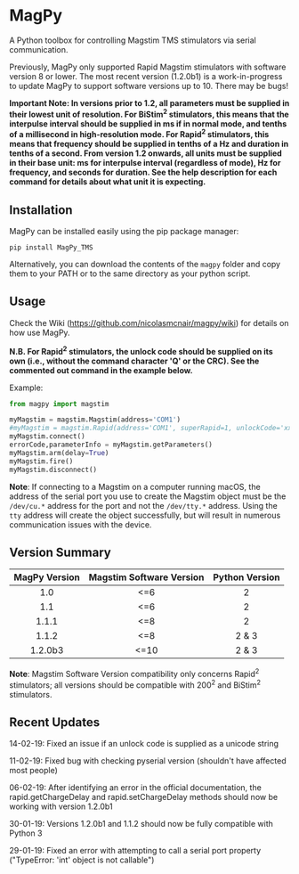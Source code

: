 # MagPy

A Python toolbox for controlling Magstim TMS stimulators via serial communication.

Previously, MagPy only supported Rapid Magstim stimulators with software version 8 or lower. The most recent version (1.2.0b1) is a work-in-progress to update MagPy to support software versions up to 10. There may be bugs!

**Important Note: In versions prior to 1.2, all parameters must be supplied in their lowest unit of resolution. For BiStim<sup>2</sup> stimulators, this means that the interpulse interval should be supplied in ms if in normal mode, and tenths of a millisecond in high-resolution mode. For Rapid<sup>2</sup> stimulators, this means that frequency should be supplied in tenths of a Hz and duration in tenths of a second. From version 1.2 onwards, all units must be supplied in their base unit: ms for interpulse interval (regardless of mode), Hz for frequency, and seconds for duration. See the help description for each command for details about what unit it is expecting.**

## Installation

MagPy can be installed easily using the pip package manager:

```
pip install MagPy_TMS
```

Alternatively, you can download the contents of the `magpy` folder and copy them to your PATH or to the same directory as your python script.

## Usage

Check the Wiki (https://github.com/nicolasmcnair/magpy/wiki) for details on how use MagPy.

**N.B. For Rapid<sup>2</sup> stimulators, the unlock code should be supplied on its own (i.e., without the command character 'Q' or the CRC). See the commented out command in the example below.**

Example:

```python
from magpy import magstim

myMagstim = magstim.Magstim(address='COM1')
#myMagstim = magstim.Rapid(address='COM1', superRapid=1, unlockCode='xxxx-xxxxxxxx-xx')
myMagstim.connect()
errorCode,parameterInfo = myMagstim.getParameters()
myMagstim.arm(delay=True)
myMagstim.fire()
myMagstim.disconnect()
```

**Note**: If connecting to a Magstim on a computer running macOS, the address of the serial port you use to create the Magstim object must be the `/dev/cu.*` address for the port and not the `/dev/tty.*` address. Using the `tty` address will create the object successfully, but will result in numerous communication issues with the device.

## Version Summary
| MagPy Version  | Magstim Software Version | Python Version |
|:--------------:|:------------------------:|:--------------:|
| 1.0            |            <=6           |        2       |
| 1.1            |            <=6           |        2       |
| 1.1.1          |            <=8           |        2       |
| 1.1.2          |            <=8           |      2 & 3     |
| 1.2.0b3        |            <=10          |      2 & 3     |

**Note**: Magstim Software Version compatibility only concerns Rapid<sup>2</sup> stimulators; all versions should be compatible with 200<sup>2</sup> and BiStim<sup>2</sup> stimulators.

## Recent Updates
14-02-19: Fixed an issue if an unlock code is supplied as a unicode string

11-02-19: Fixed bug with checking pyserial version (shouldn't have affected most people)

06-02-19: After identifying an error in the official documentation, the rapid.getChargeDelay and rapid.setChargeDelay methods should now be working with version 1.2.0b1

30-01-19: Versions 1.2.0b1 and 1.1.2 should now be fully compatible with Python 3

29-01-19: Fixed an error with attempting to call a serial port property ("TypeError: 'int' object is not callable")
